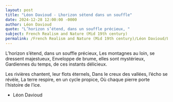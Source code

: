 ```yaml
---
layout: post
title: "Léon Davioud - Lhorizon sétend dans un souffle"
date: 2024-12-28 12:00:00 -0000
author: Léon Davioud
quote: "L’horizon s’étend, dans un souffle précieux, "
subject: French Realism and Nature (Mid 19th century)
permalink: /French Realism and Nature (Mid 19th century)/Léon Davioud/Léon Davioud - Lhorizon sétend dans un souffle
---
```


L’horizon s’étend, dans un souffle précieux, 
Les montagnes au loin, se dressent majestueux, 
Enveloppe de brume, elles sont mystérieux, 
Gardiennes du temps, de ces instants délicieux.

Les rivières chantent, leur flots éternels, 
Dans le creux des vallées, l’écho se révèle, 
La terre respire, en un cycle propice, 
Où chaque pierre porte l’histoire de l’ice.


- Léon Davioud
